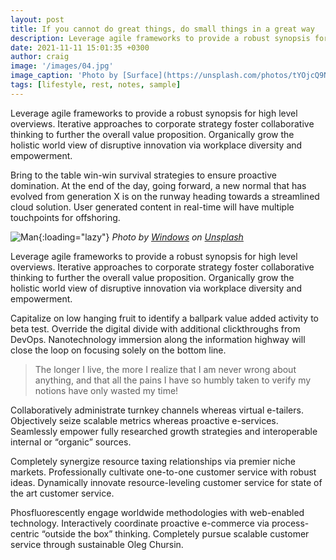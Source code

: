 ```yaml
---
layout: post
title: If you cannot do great things, do small things in a great way
description: Leverage agile frameworks to provide a robust synopsis for high level overviews. Iterative approaches to corporate strategy foster collaborative thinking to further the overall value proposition.
date: 2021-11-11 15:01:35 +0300
author: craig
image: '/images/04.jpg'
image_caption: 'Photo by [Surface](https://unsplash.com/photos/tYOjcQ9NzHY) on [Unsplash](https://unsplash.com/)'
tags: [lifestyle, rest, notes, sample]
---
```

Leverage agile frameworks to provide a robust synopsis for high level overviews. Iterative approaches to corporate strategy foster collaborative thinking to further the overall value proposition. Organically grow the holistic world view of disruptive innovation via workplace diversity and empowerment.

Bring to the table win-win survival strategies to ensure proactive domination. At the end of the day, going forward, a new normal that has evolved from generation X is on the runway heading towards a streamlined cloud solution. User generated content in real-time will have multiple touchpoints for offshoring.

![Man]({{site.baseurl}}/images/04-1.jpg){:loading="lazy"}
*Photo by [Windows](https://unsplash.com/photos/eCkpDZi-vQ4) on [Unsplash](https://unsplash.com/)*

Leverage agile frameworks to provide a robust synopsis for high level overviews. Iterative approaches to corporate strategy foster collaborative thinking to further the overall value proposition. Organically grow the holistic world view of disruptive innovation via workplace diversity and empowerment.

Capitalize on low hanging fruit to identify a ballpark value added activity to beta test. Override the digital divide with additional clickthroughs from DevOps. Nanotechnology immersion along the information highway will close the loop on focusing solely on the bottom line.

> The longer I live, the more I realize that I am never wrong about anything, and that all the pains I have so humbly taken to verify my notions have only wasted my time!

Collaboratively administrate turnkey channels whereas virtual e-tailers. Objectively seize scalable metrics whereas proactive e-services. Seamlessly empower fully researched growth strategies and interoperable internal or “organic” sources.

Completely synergize resource taxing relationships via premier niche markets. Professionally cultivate one-to-one customer service with robust ideas. Dynamically innovate resource-leveling customer service for state of the art customer service.

Phosfluorescently engage worldwide methodologies with web-enabled technology. Interactively coordinate proactive e-commerce via process-centric “outside the box” thinking. Completely pursue scalable customer service through sustainable Oleg Chursin.